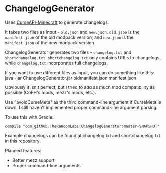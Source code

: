 # ChangelogGenerator

Uses [CurseAPI-Minecraft](https://github.com/TheRandomLabs/CurseAPI-Minecraft) to generate changelogs.

It takes two files as input - `old.json` and `new.json`. `old.json` is the `manifest.json` of the
old modpack version, and `new.json` is the `manifest.json` of the new modpack version.

ChangelogGenerator generates two files - `changelog.txt` and `shortchangelog.txt`.
`shortchangelog.txt` only contains URLs to changelogs, while `changelog.txt` incorporates
full changelogs.

If you want to use different files as input, you can do something like this:
	java -jar ChangelogGenerator.jar oldmanifest.json manifest.json

Obviously it isn't perfect, but I tried to add as much mod compatibility as possible
(CoFH's mods, mezz's mods, etc.).

Use "avoidCurseMeta" as the third command-line argument if CurseMeta is down.
I still haven't implemented proper command-line argument parsing.

To use this with Gradle:

	compile "com.github.TheRandomLabs:ChangelogGenerator:master-SNAPSHOT"

Example changelogs can be found at changelog.txt and shortchangelog.txt in this repository.

Planned features:
* Better mezz support
* Proper command-line arguments
